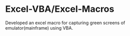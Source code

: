 # Excel-VBA/Excel-Macros
Developed an excel macro for capturing green screens of emulator(mainframe) using VBA. 
